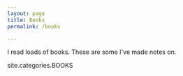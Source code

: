 ```yaml
---
layout: page
title: Books
permalink: /books

---
```

I read loads of books. These are some I've made notes on.

site.categories.BOOKS
